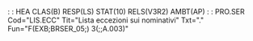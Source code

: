  :  : HEA CLAS(B) RESP(LS) STAT(10) RELS(V3R2) AMBT(AP)
 :  : PRO.SER Cod="LIS.ECC" Tit="Lista eccezioni sui nominativi" Txt="." Fun="F(EXB;BRSER_05;) 3(;;A.003)"

